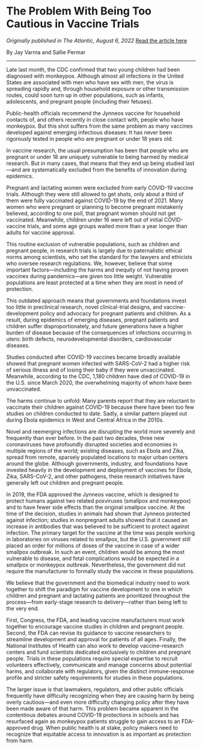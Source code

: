 # The Problem With Being Too Cautious in Vaccine Trials

*Originally published in The Atlantic, August 6, 2022*
[Read the article here](https://www.theatlantic.com/ideas/archive/2022/08/vaccine-research-jynneos-monkeypox-pregnacy/671068/)

By Jay Varma and Sallie Permar

---

Late last month, the CDC confirmed that two young children had been diagnosed with monkeypox. Although almost all infections in the United States are associated with men who have sex with men, the virus is spreading rapidly and, through household exposure or other transmission routes, could soon turn up in other populations, such as infants, adolescents, and pregnant people (including their fetuses).

Public-health officials recommend the Jynneos vaccine for household contacts of, and others recently in close contact with, people who have monkeypox. But this shot suffers from the same problem as many vaccines developed against emerging infectious diseases: It has never been rigorously tested in people who are pregnant or under 18 years old.

In vaccine research, the usual presumption has been that people who are pregnant or under 18 are uniquely vulnerable to being harmed by medical research. But in many cases, that means that they end up being studied last—and are systematically excluded from the benefits of innovation during epidemics.

Pregnant and lactating women were excluded from early COVID-19 vaccine trials. Although they were still allowed to get shots, only about a third of them were fully vaccinated against COVID-19 by the end of 2021. Many women who were pregnant or planning to become pregnant mistakenly believed, according to one poll, that pregnant women should not get vaccinated. Meanwhile, children under 16 were left out of initial COVID-vaccine trials, and some age groups waited more than a year longer than adults for vaccine approval.

This routine exclusion of vulnerable populations, such as children and pregnant people, in research trials is largely due to paternalistic ethical norms among scientists, who set the standard for the lawyers and ethicists who oversee research regulations. We, however, believe that some important factors—including the harms and inequity of not having proven vaccines during pandemics—are given too little weight. Vulnerable populations are least protected at a time when they are most in need of protection.

This outdated approach means that governments and foundations invest too little in preclinical research, novel clinical-trial designs, and vaccine-development policy and advocacy for pregnant patients and children. As a result, during epidemics of emerging diseases, pregnant patients and children suffer disproportionately, and future generations have a higher burden of disease because of the consequences of infections occurring in utero: birth defects, neurodevelopmental disorders, cardiovascular diseases.

Studies conducted after COVID-19 vaccines became broadly available showed that pregnant women infected with SARS-CoV-2 had a higher risk of serious illness and of losing their baby if they were unvaccinated. Meanwhile, according to the CDC, 1,180 children have died of COVID-19 in the U.S. since March 2020, the overwhelming majority of whom have been unvaccinated.

The harms continue to unfold: Many parents report that they are reluctant to vaccinate their children against COVID-19 because there have been too few studies on children conducted to date. Sadly, a similar pattern played out during Ebola epidemics in West and Central Africa in the 2010s.

Novel and reemerging infections are disrupting the world more severely and frequently than ever before. In the past two decades, three new coronaviruses have profoundly disrupted societies and economies in multiple regions of the world; existing diseases, such as Ebola and Zika, spread from remote, sparsely populated locations to major urban centers around the globe. Although governments, industry, and foundations have invested heavily in the development and deployment of vaccines for Ebola, Zika, SARS-CoV-2, and other pathogens, these research initiatives have generally left out children and pregnant people.

In 2019, the FDA approved the Jynneos vaccine, which is designed to protect humans against two related poxviruses (smallpox and monkeypox) and to have fewer side effects than the original smallpox vaccine. At the time of the decision, studies in animals had shown that Jynneos protected against infection; studies in nonpregnant adults showed that it caused an increase in antibodies that was believed to be sufficient to protect against infection. The primary target for the vaccine at the time was people working in laboratories on viruses related to smallpox, but the U.S. government still placed an order for millions of doses of the vaccine in case of a wider smallpox outbreak. In such an event, children would be among the most vulnerable to disease, and fetal complications would be expected in a smallpox or monkeypox outbreak. Nevertheless, the government did not require the manufacturer to formally study the vaccine in these populations.

We believe that the government and the biomedical industry need to work together to shift the paradigm for vaccine development to one in which children and pregnant and lactating patients are prioritized throughout the process—from early-stage research to delivery—rather than being left to the very end.

First, Congress, the FDA, and leading vaccine manufacturers must work together to encourage vaccine studies in children and pregnant people. Second, the FDA can revise its guidance to vaccine researchers to streamline development and approval for patients of all ages. Finally, the National Institutes of Health can also work to develop vaccine-research centers and fund scientists dedicated exclusively to children and pregnant people. Trials in these populations require special expertise to recruit volunteers effectively, communicate and manage concerns about potential harms, and collaborate with regulators, given the distinct immune-response profile and stricter safety requirements for studies in these populations.

The larger issue is that lawmakers, regulators, and other public officials frequently have difficulty recognizing when they are causing harm by being overly cautious—and even more difficulty changing policy after they have been made aware of that harm. This problem became apparent in the contentious debates around COVID-19 protections in schools and has resurfaced again as monkeypox patients struggle to gain access to an FDA-approved drug. When public health is at stake, policy makers need to recognize that equitable access to innovation is as important as protection from harm.
